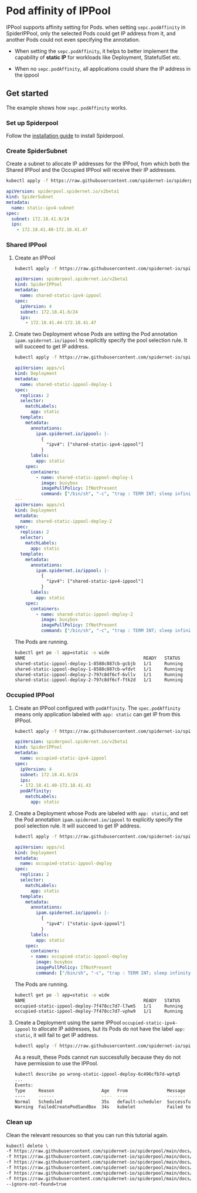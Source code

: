 # Pod affinity of IPPool

IPPool supports affinity setting for Pods. when setting `sepc.podAffinity` in SpiderIPPool, only the selected Pods
could get IP address from it, and another Pods could not even specifying the annotation.

* When setting the `sepc.podAffinity`, it helps to better implement the capability of **static IP** for workloads like Deployment, StatefulSet etc.

* When no `sepc.podAffinity`, all applications could share the IP address in the ippool

## Get started

The example shows how `sepc.podAffinity` works.

### Set up Spiderpool

Follow the [installation guide](./install/install.md) to install Spiderpool.

### Create SpiderSubnet

Create a subnet to allocate IP addresses for the IPPool, from which both the Shared IPPool and the Occupied IPPool will receive their IP addresses.

```bash
kubectl apply -f https://raw.githubusercontent.com/spidernet-io/spiderpool/main/docs/example/ippool-affinity-pod/static-ipv4-subnet.yaml
```

```yaml
apiVersion: spiderpool.spidernet.io/v2beta1
kind: SpiderSubnet
metadata:
  name: static-ipv4-subnet
spec:
  subnet: 172.18.41.0/24
  ips:
    - 172.18.41.40-172.18.41.47
```

### Shared IPPool

1. Create an IPPool

    ```bash
    kubectl apply -f https://raw.githubusercontent.com/spidernet-io/spiderpool/main/docs/example/ippool-affinity-pod/shared-static-ipv4-ippool.yaml
    ```

    ```yaml
    apiVersion: spiderpool.spidernet.io/v2beta1
    kind: SpiderIPPool
    metadata:
      name: shared-static-ipv4-ippool
    spec:
      ipVersion: 4
      subnet: 172.18.41.0/24
      ips:
        - 172.18.41.44-172.18.41.47
    ```

2. Create two Deployment  whose Pods are setting the Pod annotation `ipam.spidernet.io/ippool` to explicitly specify the pool selection rule. It will succeed to get IP address.

    ```bash
    kubectl apply -f https://raw.githubusercontent.com/spidernet-io/spiderpool/main/docs/example/ippool-affinity-pod/shared-static-ippool-deploy.yaml
    ```

    ```yaml
    apiVersion: apps/v1
    kind: Deployment
    metadata:
      name: shared-static-ippool-deploy-1
    spec:
      replicas: 2
      selector:
        matchLabels:
          app: static
      template:
        metadata:
          annotations:
            ipam.spidernet.io/ippool: |-
              {
                "ipv4": ["shared-static-ipv4-ippool"]
              }
          labels:
            app: static
        spec:
          containers:
            - name: shared-static-ippool-deploy-1
              image: busybox
              imagePullPolicy: IfNotPresent
              command: ["/bin/sh", "-c", "trap : TERM INT; sleep infinity & wait"]
    ---
    apiVersion: apps/v1
    kind: Deployment
    metadata:
      name: shared-static-ippool-deploy-2
    spec:
      replicas: 2
      selector:
        matchLabels:
          app: static
      template:
        metadata:
          annotations:
            ipam.spidernet.io/ippool: |-
              {
                "ipv4": ["shared-static-ipv4-ippool"]
              }
          labels:
            app: static
        spec:
          containers:
            - name: shared-static-ippool-deploy-2
              image: busybox
              imagePullPolicy: IfNotPresent
              command: ["/bin/sh", "-c", "trap : TERM INT; sleep infinity & wait"]
    ```

    The Pods are running.

    ```bash
    kubectl get po -l app=static -o wide
    NAME                                             READY   STATUS    RESTARTS   AGE   IP             NODE              
    shared-static-ippool-deploy-1-8588c887cb-gcbjb   1/1     Running   0          62s   172.18.41.45   spider-control-plane 
    shared-static-ippool-deploy-1-8588c887cb-wfdvt   1/1     Running   0          62s   172.18.41.46   spider-control-plane 
    shared-static-ippool-deploy-2-797c8df6cf-6vllv   1/1     Running   0          62s   172.18.41.44   spider-worker 
    shared-static-ippool-deploy-2-797c8df6cf-ftk2d   1/1     Running   0          62s   172.18.41.47   spider-worker
    ```

### Occupied IPPool

1. Create an IPPool configured with `podAffinity`. The `spec.podAffinity` means only application labeled with `app: static` can get IP from this IPPool.

    ```bash
    kubectl apply -f https://raw.githubusercontent.com/spidernet-io/spiderpool/main/docs/example/ippool-affinity-pod/occupied-static-ipv4-ippool.yaml
    ```

    ```yaml
    apiVersion: spiderpool.spidernet.io/v2beta1
    kind: SpiderIPPool
    metadata:
      name: occupied-static-ipv4-ippool
    spec:
      ipVersion: 4
      subnet: 172.18.41.0/24
      ips:
      - 172.18.41.40-172.18.41.43
      podAffinity:
        matchLabels:
          app: static
    ```

2. Create a Deployment whose Pods are labeled with `app: static`, and set the Pod annotation `ipam.spidernet.io/ippool` to explicitly specify the pool selection rule. It will succeed to get IP address.

    ```bash
    kubectl apply -f https://raw.githubusercontent.com/spidernet-io/spiderpool/main/docs/example/ippool-affinity-pod/occupied-static-ippool-deploy.yaml
    ```

    ```yaml
    apiVersion: apps/v1
    kind: Deployment
    metadata:
      name: occupied-static-ippool-deploy
    spec:
      replicas: 2
      selector:
        matchLabels:
          app: static
      template:
        metadata:
          annotations:
            ipam.spidernet.io/ippool: |-
              {
                "ipv4": ["static-ipv4-ippool"]
              }
          labels:
            app: static
        spec:
          containers:
          - name: occupied-static-ippool-deploy
            image: busybox
            imagePullPolicy: IfNotPresent
            command: ["/bin/sh", "-c", "trap : TERM INT; sleep infinity & wait"]
    ```

    The Pods are running.

    ```bash
    kubectl get po -l app=static -o wide
    NAME                                             READY   STATUS    RESTARTS   AGE   IP             NODE
    occupied-static-ippool-deploy-7f478cc7d7-l7wm5   1/1     Running   0          20s   172.18.41.42   spider-control-plane
    occupied-static-ippool-deploy-7f478cc7d7-vphw9   1/1     Running   0          20s   172.18.41.40   spider-worker
    ```

3. Create a Deployment using the same IPPool `occupied-static-ipv4-ippool` to allocate IP addresses, but its Pods do not have the label `app: static`, it will fail to get IP address.

    ```bash
    kubectl apply -f https://raw.githubusercontent.com/spidernet-io/spiderpool/main/docs/example/ippool-affinity-pod/wrong-static-ippool-deploy.yaml
    ```

    As a result, these Pods cannot run successfully because they do not have permission to use the IPPool.

    ```bash
    kubectl describe po wrong-static-ippool-deploy-6c496cfb7d-wptq5
    ...
    Events:
    Type     Reason                  Age   From               Message
    ----     ------                  ----  ----               -------
    Normal   Scheduled               35s   default-scheduler  Successfully assigned default/wrong-static-ippool-deploy-6c496cfb7d-wptq5 to spider-worker
    Warning  FailedCreatePodSandBox  34s   kubelet            Failed to create pod sandbox: rpc error: code = Unknown desc = failed to setup network for sandbox "a6f717aede91a356b552ad38c66112a26e5f7a4f7d23b7067870f33f05d350bc": [default/wrong-static-ippool-deploy-6c496cfb7d-wptq5:macvlan-cni-default]: error adding container to network "macvlan-cni-default": spiderpool IP allocation error: [POST /ipam/ip][500] postIpamIpFailure  failed to allocate IP addresses in standard mode: no IPPool available, all IPv4 IPPools [static-ipv4-ippool] of eth0 filtered out: unmatched Pod affinity of IPPool static-ipv4-ippool
    ```

### Clean up

Clean the relevant resources so that you can run this tutorial again.

```bash
kubectl delete \
-f https://raw.githubusercontent.com/spidernet-io/spiderpool/main/docs/example/ippool-affinity-pod/occupied-static-ippool-deploy.yaml \
-f https://raw.githubusercontent.com/spidernet-io/spiderpool/main/docs/example/ippool-affinity-pod/wrong-static-ippool-deploy.yaml \
-f https://raw.githubusercontent.com/spidernet-io/spiderpool/main/docs/example/ippool-affinity-pod/occupied-static-ipv4-ippool.yaml \
-f https://raw.githubusercontent.com/spidernet-io/spiderpool/main/docs/example/ippool-affinity-pod/static-ipv4-subnet.yaml   \
-f https://raw.githubusercontent.com/spidernet-io/spiderpool/main/docs/example/ippool-affinity-pod/shared-static-ippool-deploy.yaml  \
-f https://raw.githubusercontent.com/spidernet-io/spiderpool/main/docs/example/ippool-affinity-pod/shared-static-ipv4-ippool.yaml  \
--ignore-not-found=true
```

